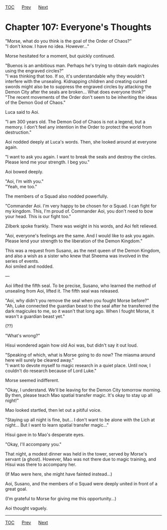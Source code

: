 [TOC](../readme.md)&nbsp;&nbsp;&nbsp;&nbsp;&nbsp;&nbsp;[Prev](section_0021.md)&nbsp;&nbsp;&nbsp;&nbsp;&nbsp;&nbsp;[Next](section_0023.md)



# Chapter 107: Everyone's Thoughts

"Morse, what do you think is the goal of the Order of Chaos?"  
"I don't know. I have no idea. However..."  
  
Morse hesitated for a moment, but quickly continued.  
  
"Buenos is an ambitious man. Perhaps he's trying to obtain dark
magicules using the engraved circles?"  
"I was thinking that too. If so, it's understandable why they wouldn't
interfere with the unsealing. Kidnapping children and creating cursed
swords might also be to suppress the engraved circles by attacking the
Demon City after the seals are broken... What does everyone think?"  
"The recent movements of the Order don't seem to be inheriting the ideas
of the Demon God of Chaos."  
  
Luca said to Aoi.  
  
"I am 300 years old. The Demon God of Chaos is not a legend, but a
memory. I don't feel any intention in the Order to protect the world
from destruction."  
  
Aoi nodded deeply at Luca's words. Then, she looked around at everyone
again.  
  
"I want to ask you again. I want to break the seals and destroy the
circles. Please lend me your strength. I beg you."  
  
Aoi bowed deeply.  
  
"Aoi, I’m with you."  
"Yeah, me too."  
  
The members of α Squad also nodded powerfully.  
  
"Commander Aoi. I'm very happy to be chosen for α Squad. I can fight for
my kingdom. This, I'm proud of. Commander Aoi, you don't need to bow
your head. This is our fight too."  
  
Zilberk spoke frankly. There was weight in his words, and Aoi felt
relieved.  
  
"Aoi, everyone's feelings are the same. And I would like to ask you
again. Please lend your strength to the liberation of the Demon
Kingdom."  
  
This was a request from Susano, as the next queen of the Demon Kingdom,
and also a wish as a sister who knew that Sheema was involved in the
series of events.  
Aoi smiled and nodded.  
  
—  
  
Aoi lifted the fifth seal. To be precise, Susano, who learned the method
of unsealing from Aoi, lifted it. The fifth seal was released.  
  
"Aoi, why didn't you remove the seal when you fought Morse before?"  
"Ah, Luke connected the guardian beast to the seal after he transferred
the dark magicules to me, so it wasn't that long ago. When I fought
Morse, it wasn't a guardian beast yet."  
  
(??)  
  
"What's wrong?"  
  
Hisui wondered again how old Aoi was, but didn't say it out loud.  
  
"Speaking of which, what is Morse going to do now? The miasma around
here will surely be cleared away."  
"I want to devote myself to magic research in a quiet place. Until now,
I couldn't do research because of Lord Luke."  
  
Morse seemed indifferent.  
  
"Okay, I understand. We'll be leaving for the Demon City tomorrow
morning. By then, please teach Mao spatial transfer magic. It's okay to
stay up all night!"  
  
Mao looked startled, then let out a pitiful voice.  
  
"Staying up all night is fine, but... I don't want to be alone with the
Lich at night... But I want to learn spatial transfer magic..."  
  
Hisui gave in to Mao's desperate eyes.  
  
"Okay, I'll accompany you."  
  
That night, a modest dinner was held in the tower, served by Morse's
servant (a ghost). However, Mao was not there due to magic training, and
Hisui was there to accompany her.  
  
(If Mao were here, she might have fainted instead...)  
  
Aoi, Susano, and the members of α Squad were deeply united in front of a
great goal.  
  
(I’m grateful to Morse for giving me this opportunity...)  
  
Aoi thought vaguely.  
  
  
  


---
[TOC](../readme.md)&nbsp;&nbsp;&nbsp;&nbsp;&nbsp;&nbsp;[Prev](section_0021.md)&nbsp;&nbsp;&nbsp;&nbsp;&nbsp;&nbsp;[Next](section_0023.md)

